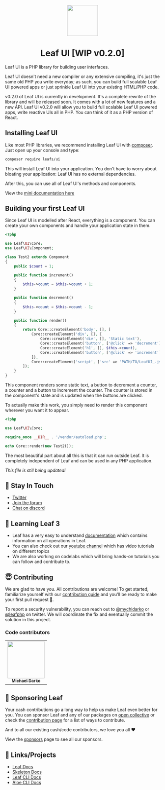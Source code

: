 <!-- markdownlint-disable no-inline-html -->
<p align="center">
  <br><br>
  <img src="https://leafphp.dev/logo-circle.png" height="100"/>
  <br>
</p>

<h1 align="center">Leaf UI [WIP v0.2.0]</h1>

Leaf UI is a PHP library for building user interfaces.

Leaf UI doesn't need a new compiler or any extensive compiling, it's just the same old PHP you write everyday; as such, you can build full scalable Leaf UI powered apps or just sprinkle Leaf UI into your existing HTML/PHP code.

v0.2.0 of Leaf UI is currently in development. It's a complete rewrite of the library and will be released soon. It comes with a lot of new features and a new API. Leaf UI v0.2.0 will allow you to build full scalable Leaf UI powered apps, write reactive UIs all in PHP. You can think of it as a PHP version of React.

## Installing Leaf UI

Like most PHP libraries, we recommend installing Leaf UI with [composer](//getcomposer.org). Just open up your console and type:

```bash
composer require leafs/ui
```

This will install Leaf UI into your application. You don't have to worry about bloating your application: Leaf UI has no external dependencies.

After this, you can use all of Leaf UI's methods and components.

View the [mini documentation here](//leafphp.netlify.app/#//ui/)

## Building your first Leaf UI

Since Leaf UI is modelled after React, everything is a component. You can create your own components and handle your application state in them.

```php
<?php

use Leaf\UI\Core;
use Leaf\UI\Component;

class Test2 extends Component
{
    public $count = 1;

    public function increment()
    {
        $this->count = $this->count + 1;
    }

    public function decrement()
    {
        $this->count = $this->count - 1;
    }

    public function render()
    {
        return Core::createElement('body', [], [
            Core::createElement('div', [], [
                Core::createElement('div', [], 'Static text'),
                Core::createElement('button', ['@click' => 'decrement'], '-'),
                Core::createElement('h1', [], $this->count),
                Core::createElement('button', ['@click' => 'increment'], '+'),
            ]),
            Core::createElement('script', ['src' => 'PATH/TO/LeafUI_.js'], ['']),
        ]);
    }
}
```

This component renders some static text, a button to decrement a counter, a counter and a button to increment the counter. The counter is stored in the component's state and is updated when the buttons are clicked.

To actually make this work, you simply need to render this component wherever you want it to appear.

```php
<?php

use Leaf\UI\Core;

require_once __DIR__ . '/vendor/autoload.php';

echo Core::render(new Test2());
```

The most beautiful part about all this is that it can run outside Leaf. It is completely independent of Leaf and can be used in any PHP application.

_This file is still being updated!_

## 💬 Stay In Touch

-   [Twitter](https://twitter.com/leafphp)
-   [Join the forum](https://github.com/leafsphp/leaf/discussions/37)
-   [Chat on discord](https://discord.com/invite/Pkrm9NJPE3)

## 📓 Learning Leaf 3

-   Leaf has a very easy to understand [documentation](https://leafphp.dev) which contains information on all operations in Leaf.
-   You can also check out our [youtube channel](https://www.youtube.com/channel/UCllE-GsYy10RkxBUK0HIffw) which has video tutorials on different topics
-   We are also working on codelabs which will bring hands-on tutorials you can follow and contribute to.

## 😇 Contributing

We are glad to have you. All contributions are welcome! To get started, familiarize yourself with our [contribution guide](https://leafphp.dev/community/contributing.html) and you'll be ready to make your first pull request 🚀.

To report a security vulnerability, you can reach out to [@mychidarko](https://twitter.com/mychidarko) or [@leafphp](https://twitter.com/leafphp) on twitter. We will coordinate the fix and eventually commit the solution in this project.

### Code contributors

<table>
	<tr>
		<td align="center">
			<a href="https://github.com/mychidarko">
				<img src="https://avatars.githubusercontent.com/u/26604242?v=4" width="120px" alt=""/>
				<br />
				<sub>
					<b>Michael Darko</b>
				</sub>
			</a>
		</td>
	</tr>
</table>

## 🤩 Sponsoring Leaf

Your cash contributions go a long way to help us make Leaf even better for you. You can sponsor Leaf and any of our packages on [open collective](https://opencollective.com/leaf) or check the [contribution page](https://leafphp.dev/support/) for a list of ways to contribute.

And to all our existing cash/code contributors, we love you all ❤️

View the [sponsors](https://leafphp.dev/support/) page to see all our sponsors.

## 🤯 Links/Projects

-   [Leaf Docs](https://leafphp.dev)
-   [Skeleton Docs](https://skeleton.leafphp.dev)
-   [Leaf CLI Docs](https://cli.leafphp.dev)
-   [Aloe CLI Docs](https://leafphp.dev/aloe-cli/)

